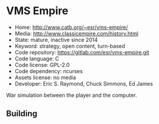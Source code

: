 # VMS Empire

- Home: http://www.catb.org/~esr/vms-empire/
- Media: http://www.classicempire.com/history.html
- State: mature, inactive since 2014
- Keyword: strategy, open content, turn-based
- Code repository: https://gitlab.com/esr/vms-empire.git
- Code language: C
- Code license: GPL-2.0
- Code dependency: ncurses
- Assets license: no media
- Developer: Eric S. Raymond, Chuck Simmons, Ed James

War simulation between the player and the computer.

## Building
